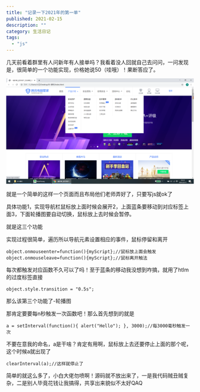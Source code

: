 ```yaml
---
title: "记录一下2021年的第一单"
published: 2021-02-15
description: ""
category: 生活日记
tags: 
  - "js"
---
```


几天前看着群里有人问新年有人接单吗？我看着没人回就自己去问问，一问发现是，很简单的一个功能实现，价格她说50（哇哦）！果断答应了。

![](assets/image.png)

就是一个简单的这样一个页面而且布局他们老师弄好了，只要写js就ok了

具体功能1，实现导航栏鼠标放上面时候会展开2，上面蓝条要移动到对应标签上面3，下面轮播图要自动切换，鼠标放上去时候会暂停。

就是这三个功能

实现过程很简单，遍历所以导航元素设置相应的事件，鼠标停留和离开

```
object.onmouseenter=function(){myScript};//鼠标放上面会触发
object.onmouseleave=function(){myScript};//鼠标离开触法
```

每次都触发对应函数不久可以了吗！至于蓝条的移动我没想到咋搞，就用了htlm的过度标签直接

```
object.style.transition = "0.5s";
```

那么该第三个功能了-轮播图

那肯定要要每n秒触发一次函数吧！那么首先想到的就是

```
a = setInterval(function(){ alert("Hello"); }, 3000);//每3000毫秒触发一次
```

不要在意我的命名，a是干啥？肯定有用啊，鼠标放上去还要停止上面的那个呢，这个时候a就出现了

```
clearInterval(a);//这样就停止了
```

简单的就这么多了，小白大佬勿喷啊！源码就不放出来了，一是我代码贼丑贼复杂，二是别人毕竟花钱让我搞得，共享出来貌似不太好QAQ
